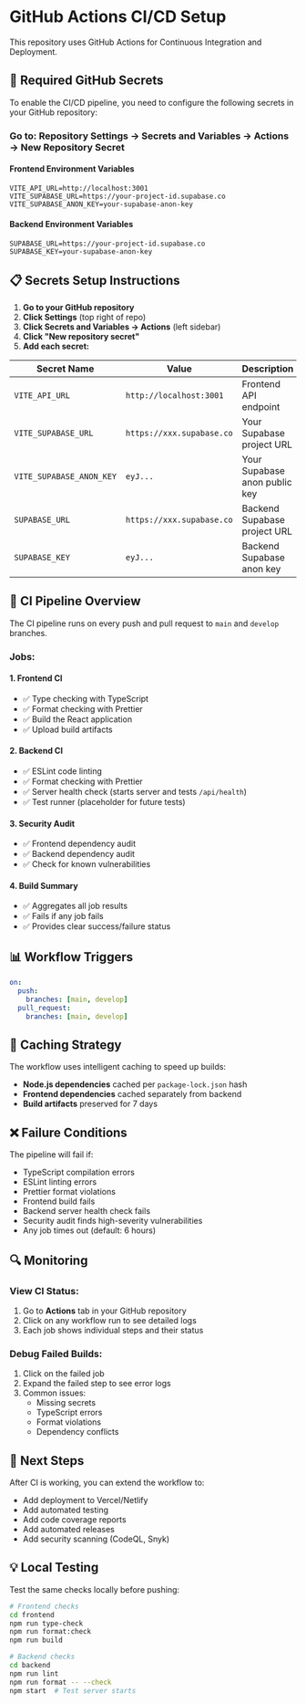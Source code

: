 # GitHub Actions CI/CD Setup

This repository uses GitHub Actions for Continuous Integration and Deployment.

## 🔧 Required GitHub Secrets

To enable the CI/CD pipeline, you need to configure the following secrets in your GitHub repository:

### Go to: Repository Settings → Secrets and Variables → Actions → New Repository Secret

#### **Frontend Environment Variables**

```
VITE_API_URL=http://localhost:3001
VITE_SUPABASE_URL=https://your-project-id.supabase.co
VITE_SUPABASE_ANON_KEY=your-supabase-anon-key
```

#### **Backend Environment Variables**

```
SUPABASE_URL=https://your-project-id.supabase.co
SUPABASE_KEY=your-supabase-anon-key
```

## 📋 Secrets Setup Instructions

1. **Go to your GitHub repository**
2. **Click Settings** (top right of repo)
3. **Click Secrets and Variables → Actions** (left sidebar)
4. **Click "New repository secret"**
5. **Add each secret:**

| Secret Name              | Value                     | Description                   |
| ------------------------ | ------------------------- | ----------------------------- |
| `VITE_API_URL`           | `http://localhost:3001`   | Frontend API endpoint         |
| `VITE_SUPABASE_URL`      | `https://xxx.supabase.co` | Your Supabase project URL     |
| `VITE_SUPABASE_ANON_KEY` | `eyJ...`                  | Your Supabase anon public key |
| `SUPABASE_URL`           | `https://xxx.supabase.co` | Backend Supabase project URL  |
| `SUPABASE_KEY`           | `eyJ...`                  | Backend Supabase anon key     |

## 🚀 CI Pipeline Overview

The CI pipeline runs on every push and pull request to `main` and `develop` branches.

### **Jobs:**

#### 1. **Frontend CI**

- ✅ Type checking with TypeScript
- ✅ Format checking with Prettier
- ✅ Build the React application
- ✅ Upload build artifacts

#### 2. **Backend CI**

- ✅ ESLint code linting
- ✅ Format checking with Prettier
- ✅ Server health check (starts server and tests `/api/health`)
- ✅ Test runner (placeholder for future tests)

#### 3. **Security Audit**

- ✅ Frontend dependency audit
- ✅ Backend dependency audit
- ✅ Check for known vulnerabilities

#### 4. **Build Summary**

- ✅ Aggregates all job results
- ✅ Fails if any job fails
- ✅ Provides clear success/failure status

## 📊 Workflow Triggers

```yaml
on:
  push:
    branches: [main, develop]
  pull_request:
    branches: [main, develop]
```

## 🔄 Caching Strategy

The workflow uses intelligent caching to speed up builds:

- **Node.js dependencies** cached per `package-lock.json` hash
- **Frontend dependencies** cached separately from backend
- **Build artifacts** preserved for 7 days

## ❌ Failure Conditions

The pipeline will fail if:

- TypeScript compilation errors
- ESLint linting errors
- Prettier format violations
- Frontend build fails
- Backend server health check fails
- Security audit finds high-severity vulnerabilities
- Any job times out (default: 6 hours)

## 🔍 Monitoring

### **View CI Status:**

1. Go to **Actions** tab in your GitHub repository
2. Click on any workflow run to see detailed logs
3. Each job shows individual steps and their status

### **Debug Failed Builds:**

1. Click on the failed job
2. Expand the failed step to see error logs
3. Common issues:
   - Missing secrets
   - TypeScript errors
   - Format violations
   - Dependency conflicts

## 🚀 Next Steps

After CI is working, you can extend the workflow to:

- Add deployment to Vercel/Netlify
- Add automated testing
- Add code coverage reports
- Add automated releases
- Add security scanning (CodeQL, Snyk)

## 💡 Local Testing

Test the same checks locally before pushing:

```bash
# Frontend checks
cd frontend
npm run type-check
npm run format:check
npm run build

# Backend checks
cd backend
npm run lint
npm run format -- --check
npm start  # Test server starts
```
